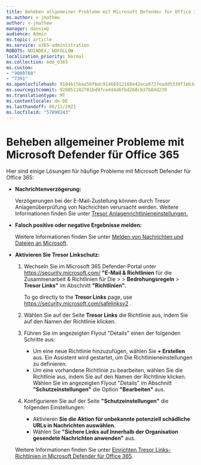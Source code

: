 ```yaml
---
title: Beheben allgemeiner Probleme mit Microsoft Defender für Office 365
ms.author: v-jmathew
author: v-jmathew
manager: dansimp
audience: Admin
ms.topic: article
ms.service: o365-administration
ROBOTS: NOINDEX, NOFOLLOW
localization_priority: Normal
ms.collection: Adm_O365
ms.custom:
- "9000760"
- "7391"
ms.openlocfilehash: 9104615baa5bf6dc91468912168e42ece6727eadd5330f1eb34e2a9170568b26
ms.sourcegitcommit: 920051182781bd97ce4d4d6fbd268cb37b84d239
ms.translationtype: MT
ms.contentlocale: de-DE
ms.lasthandoff: 08/11/2021
ms.locfileid: "57898243"
---
```

# <a name="fix-common-problems-with-microsoft-defender-for-office-365"></a>Beheben allgemeiner Probleme mit Microsoft Defender für Office 365

Hier sind einige Lösungen für häufige Probleme mit Microsoft Defender für Office 365:

- **Nachrichtenverzögerung:**

  Verzögerungen bei der E-Mail-Zustellung können durch Tresor Anlagenüberprüfung von Nachrichten verursacht werden. Weitere Informationen finden Sie unter [Tresor Anlagenrichtlinieneinstellungen.](https://docs.microsoft.com/microsoft-365/security/office-365-security/safe-attachments#safe-attachments-policy-settings)

- **Falsch positive oder negative Ergebnisse melden:**

  Weitere Informationen finden Sie unter [Melden von Nachrichten und Dateien an Microsoft](https://docs.microsoft.com/microsoft-365/security/office-365-security/report-junk-email-messages-to-microsoft).

- **Aktivieren Sie Tresor Linkschutz:**

  1. Wechseln Sie im Microsoft 365 Defender-Portal unter <https://security.microsoft.com/> **"E-Mail & Richtlinien** für die Zusammenarbeit & Richtlinien für Die \>  \> **Bedrohungsregeln** \> **Tresor Links"** im Abschnitt **"Richtlinien".**

     To go directly to the **Tresor Links** page, use <https://security.microsoft.com/safelinksv2> .

  2. Wählen Sie auf der Seite **Tresor Links** die Richtlinie aus, indem Sie auf den Namen der Richtlinie klicken.
  3. Führen Sie im angezeigten Flyout "Details" einen der folgenden Schritte aus:
     - Um eine neue Richtlinie hinzuzufügen, wählen Sie **+ Erstellen** aus. Ein Assistent wird gestartet, um Die Richtlinieneinstellungen zu definieren.
     - Um eine vorhandene Richtlinie zu bearbeiten, wählen Sie die Richtlinie aus, indem Sie auf den Namen der Richtlinie klicken. Wählen Sie im angezeigten Flyout "Details" im Abschnitt **"Schutzeinstellungen"** die Option **"Bearbeiten"** aus.
  4. Konfigurieren Sie auf der Seite **"Schutzeinstellungen"** die folgenden Einstellungen:
     - Aktivieren **Sie die Aktion für unbekannte potenziell schädliche URLs in Nachrichten auswählen.**
     - Wählen Sie **"Sichere Links auf Innerhalb der Organisation gesendete Nachrichten anwenden"** aus.

  Weitere Informationen finden Sie unter [Einrichten Tresor Links-Richtlinien in Microsoft Defender für Office 365](https://docs.microsoft.com/microsoft-365/security/office-365-security/set-up-safe-links-policies).
